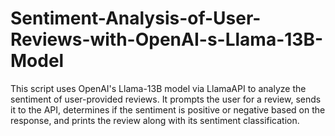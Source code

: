# Sentiment-Analysis-of-User-Reviews-with-OpenAI-s-Llama-13B-Model
This script uses OpenAI's Llama-13B model via LlamaAPI to analyze the sentiment of user-provided reviews. It prompts the user for a review, sends it to the API, determines if the sentiment is positive or negative based on the response, and prints the review along with its sentiment classification.
